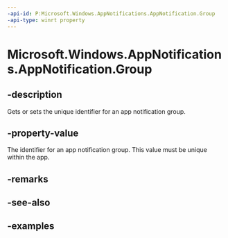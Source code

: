 ```yaml
---
-api-id: P:Microsoft.Windows.AppNotifications.AppNotification.Group
-api-type: winrt property
---
```


# Microsoft.Windows.AppNotifications.AppNotification.Group

<!--
public string Group { get; set; }
-->


## -description

Gets or sets the unique identifier for an app notification group.

## -property-value

The identifier for an app notification group. This value must be unique within the app.

## -remarks

## -see-also

## -examples


